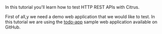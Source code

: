 In this tutorial you'll learn how to test HTTP REST APIs with Citrus.

First of all,y we need a demo web application that we would like to test. In this tutorial we are using the 
[todo-app](https://github.com/christophd/citrus-samples/tree/master/todo-app) sample web application available on GitHub.